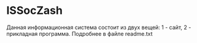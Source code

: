 # ISSocZash
Данная информационная система состоит из двух вещей: 1 - сайт, 2 - прикладная программа. Подробнее в файле readme.txt
